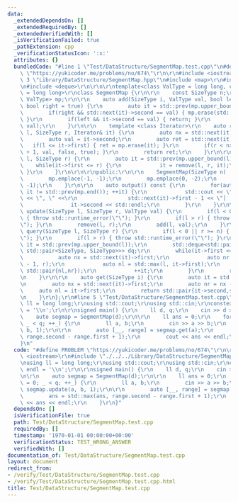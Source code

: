 ```yaml
---
data:
  _extendedDependsOn: []
  _extendedRequiredBy: []
  _extendedVerifiedWith: []
  _isVerificationFailed: true
  _pathExtension: cpp
  _verificationStatusIcon: ':x:'
  attributes: {}
  bundledCode: "#line 1 \"Test/DataStructure/SegmentMap.test.cpp\"\n#define PROBLEM\
    \ \"https://yukicoder.me/problems/no/674\"\r\n\r\n#include <iostream>\r\n#line\
    \ 3 \"Library/DataStructure/SegmentMap.hpp\"\n#include <map>\r\n#include <stdexcept>\r\
    \n#include <deque>\r\n\r\n\r\ntemplate<class ValType = long long, class SizeType\
    \ = long long>\r\nclass SegmentMap {\r\n\r\n    const SizeType n;\r\n    std::map<SizeType,\
    \ ValType> mp;\r\n\r\n    auto add(SizeType i, ValType val, bool left = true,\
    \ bool right = true) {\r\n        auto it = std::prev(mp.upper_bound(i));\r\n\
    \        if(right && std::next(it)->second == val) { mp.erase(std::next(it));\
    \ }\r\n        if(left && it->second == val) { return; }\r\n        mp.emplace(i,\
    \ val);\r\n    }\r\n\r\n    template <class Iterator>\r\n    auto remove(SizeType\
    \ l, SizeType r, Iterator& it) {\r\n        auto nx = std::next(it)->first;\r\n\
    \        auto val = it->second;\r\n        auto ret = std::next(it);\r\n     \
    \   if(l <= it->first) { ret = mp.erase(it); }\r\n        if(r < nx - 1) { add(r\
    \ + 1, val, false, true); }\r\n        return ret;\r\n    }\r\n\r\n    auto remove(SizeType\
    \ l, SizeType r) {\r\n        auto it = std::prev(mp.upper_bound(l));\r\n    \
    \    while(it->first <= r) {\r\n            it = remove(l, r, it);\r\n       \
    \ }\r\n    }\r\n\r\n\r\npublic:\r\n\r\n    SegmentMap(SizeType n) :n(n) {\r\n\
    \        mp.emplace(-1, -1);\r\n        mp.emplace(0, -2);\r\n        mp.emplace(n,\
    \ -1);\r\n    }\r\n\r\n    auto output() const {\r\n        for(auto it = std::next(mp.begin());\
    \ it != std::prev(mp.end()); ++it) {\r\n            std::cout << \"[\" << it->first\
    \ << \", \" <<\r\n                std::next(it)->first - 1 << \"] :\" <<\r\n \
    \               it->second << std::endl;\r\n        }\r\n    }\r\n\r\n    auto\
    \ update(SizeType l, SizeType r, ValType val) {\r\n        if(l < 0 || r >= n)\
    \ { throw std::runtime_error(\"\"); }\r\n        if(l > r) { throw std::runtime_error(\"\
    \"); }\r\n        remove(l, r);\r\n        add(l, val);\r\n    }\r\n\r\n    auto\
    \ query(SizeType l, SizeType r) {\r\n        if(l < 0 || r >= n) { throw std::runtime_error(\"\
    \"); }\r\n        if(l > r) { throw std::runtime_error(\"\"); }\r\n        auto\
    \ it = std::prev(mp.upper_bound(l));\r\n        std::deque<std::pair<ValType,\
    \ std::pair<SizeType, SizeType>>> dq;\r\n        while(it->first <= r) {\r\n \
    \           auto nx = std::next(it)->first;\r\n            auto nr = std::min(nx\
    \ - 1, r);\r\n            auto nl = std::max(l, it->first);\r\n            dq.emplace_back(it->second,\
    \ std::pair{nl,nr});\r\n            ++it;\r\n        }\r\n        return dq;\r\
    \n    }\r\n\r\n    auto get(SizeType i) {\r\n        auto it = std::prev(mp.upper_bound(i));\r\
    \n        auto nx = std::next(it)->first;\r\n        auto nr = nx - 1;\r\n   \
    \     auto nl = it->first;\r\n        return std::pair{it->second,std::pair{nl,nr}};\r\
    \n    }\r\n};\r\n#line 5 \"Test/DataStructure/SegmentMap.test.cpp\"\n\r\nusing\
    \ ll = long long;\r\nusing std::cout;\r\nusing std::cin;\r\nconstexpr char endl\
    \ = '\\n';\r\n\r\nsigned main() {\r\n    ll d, q;\r\n    cin >> d >> q;\r\n\r\n\
    \    auto segmap = SegmentMap(d);\r\n\r\n    ll ans = 0;\r\n    for(int _ = 0;\
    \ _ < q; ++_) {\r\n        ll a, b;\r\n        cin >> a >> b;\r\n        segmap.update(a,\
    \ b, 1);\r\n\r\n        auto [__, range] = segmap.get(a);\r\n        ans = std::max(ans,\
    \ range.second - range.first + 1);\r\n        cout << ans << endl;\r\n    }\r\n\
    }\n"
  code: "#define PROBLEM \"https://yukicoder.me/problems/no/674\"\r\n\r\n#include\
    \ <iostream>\r\n#include \"./../../Library/DataStructure/SegmentMap.hpp\"\r\n\r\
    \nusing ll = long long;\r\nusing std::cout;\r\nusing std::cin;\r\nconstexpr char\
    \ endl = '\\n';\r\n\r\nsigned main() {\r\n    ll d, q;\r\n    cin >> d >> q;\r\
    \n\r\n    auto segmap = SegmentMap(d);\r\n\r\n    ll ans = 0;\r\n    for(int _\
    \ = 0; _ < q; ++_) {\r\n        ll a, b;\r\n        cin >> a >> b;\r\n       \
    \ segmap.update(a, b, 1);\r\n\r\n        auto [__, range] = segmap.get(a);\r\n\
    \        ans = std::max(ans, range.second - range.first + 1);\r\n        cout\
    \ << ans << endl;\r\n    }\r\n}"
  dependsOn: []
  isVerificationFile: true
  path: Test/DataStructure/SegmentMap.test.cpp
  requiredBy: []
  timestamp: '1970-01-01 00:00:00+00:00'
  verificationStatus: TEST_WRONG_ANSWER
  verifiedWith: []
documentation_of: Test/DataStructure/SegmentMap.test.cpp
layout: document
redirect_from:
- /verify/Test/DataStructure/SegmentMap.test.cpp
- /verify/Test/DataStructure/SegmentMap.test.cpp.html
title: Test/DataStructure/SegmentMap.test.cpp
---
```

